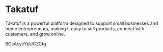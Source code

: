 # Takatuf
Takatuf is a powerful platform designed to support small businesses and home entrepreneurs, making it easy to sell products, connect with customers, and grow online.


8CsAcycYpUCZCtg